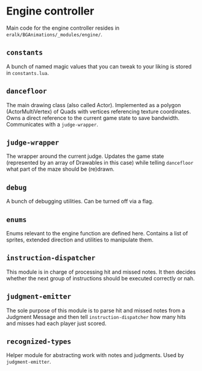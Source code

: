 # Engine controller
Main code for the engine controller resides in `eralk/BGAnimations/_modules/engine/`.

## `constants`
A bunch of named magic values that you can tweak to your liking is stored in `constants.lua`.

## `dancefloor`
The main drawing class (also called Actor). Implemented as a polygon (ActorMultiVertex) of Quads with vertices referencing texture coordinates.
Owns a direct reference to the current game state to save bandwidth. Communicates with a `judge-wrapper`.

## `judge-wrapper`
The wrapper around the current judge. Updates the game state (represented by an array of Drawables in this case)
while telling `dancefloor` what part of the maze should be (re)drawn.


## `debug`
A bunch of debugging utilities. Can be turned off via a flag.

## `enums`
Enums relevant to the engine function are defined here. Contains a list of sprites, extended direction and utilities to manipulate them.

## `instruction-dispatcher`
This module is in charge of processing hit and missed notes. It then decides whether the next group of instructions should be executed correctly or nah.

## `judgment-emitter`
The sole purpose of this module is to parse hit and missed notes from a Judgment Message and then tell `instruction-dispatcher` how many hits and misses had each player just scored.

## `recognized-types`
Helper module for abstracting work with notes and judgments. Used by `judgment-emitter`.

